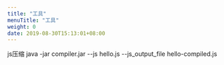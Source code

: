 ```yaml
---
title: "工具"
menuTitle: "工具"
weight: 0
date: 2019-08-30T15:13:01+08:00
---
```

js压缩
java -jar compiler.jar --js hello.js --js_output_file hello-compiled.js